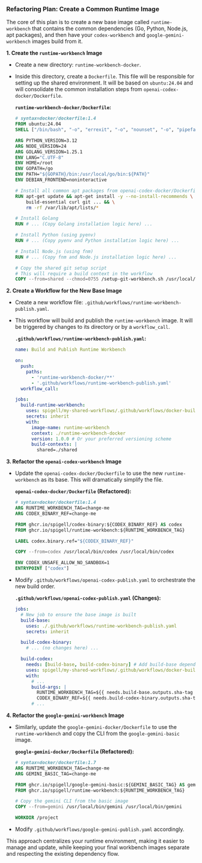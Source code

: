### Refactoring Plan: Create a Common Runtime Image

The core of this plan is to create a new base image called `runtime-workbench` that contains the common dependencies (Go, Python, Node.js, apt packages), and then have your `codex-workbench` and `google-gemini-workbench` images build from it.

**1. Create the `runtime-workbench` Image**

*   Create a new directory: `runtime-workbench-docker`.
*   Inside this directory, create a `Dockerfile`. This file will be responsible for setting up the shared environment. It will be based on `ubuntu:24.04` and will consolidate the common installation steps from `openai-codex-docker/Dockerfile`.

    **`runtime-workbench-docker/Dockerfile`:**
    ```dockerfile
    # syntax=docker/dockerfile:1.4
    FROM ubuntu:24.04
    SHELL ["/bin/bash", "-o", "errexit", "-o", "nounset", "-o", "pipefail", "-c"]

    ARG PYTHON_VERSION=3.12
    ARG NODE_VERSION=24
    ARG GOLANG_VERSION=1.25.1
    ENV LANG="C.UTF-8"
    ENV HOME=/root
    ENV GOPATH=/go
    ENV PATH="${GOPATH}/bin:/usr/local/go/bin:${PATH}"
    ENV DEBIAN_FRONTEND=noninteractive

    # Install all common apt packages from openai-codex-docker/Dockerfile
    RUN apt-get update && apt-get install -y --no-install-recommends \
        build-essential curl git ... && \
        rm -rf /var/lib/apt/lists/*

    # Install Golang
    RUN # ... (Copy Golang installation logic here) ...

    # Install Python (using pyenv)
    RUN # ... (Copy pyenv and Python installation logic here) ...

    # Install Node.js (using fnm)
    RUN # ... (Copy fnm and Node.js installation logic here) ...

    # Copy the shared git setup script
    # This will require a build context in the workflow
    COPY --from=shared --chmod=0755 /setup-git-workbench.sh /usr/local/bin/setup-git-workbench
    ```

**2. Create a Workflow for the New Base Image**

*   Create a new workflow file: `.github/workflows/runtime-workbench-publish.yaml`.
*   This workflow will build and publish the `runtime-workbench` image. It will be triggered by changes to its directory or by a `workflow_call`.

    **`.github/workflows/runtime-workbench-publish.yaml`:**
    ```yaml
    name: Build and Publish Runtime Workbench

    on:
      push:
        paths:
          - 'runtime-workbench-docker/**'
          - '.github/workflows/runtime-workbench-publish.yaml'
      workflow_call:

    jobs:
      build-runtime-workbench:
        uses: spigell/my-shared-workflows/.github/workflows/docker-build-release.yaml@main
        secrets: inherit
        with:
          image-name: runtime-workbench
          context: ./runtime-workbench-docker
          version: 1.0.0 # Or your preferred versioning scheme
          build-contexts: |
            shared=./shared
    ```

**3. Refactor the `openai-codex-workbench` Image**

*   Update the `openai-codex-docker/Dockerfile` to use the new `runtime-workbench` as its base. This will dramatically simplify the file.

    **`openai-codex-docker/Dockerfile` (Refactored):**
    ```dockerfile
    # syntax=docker/dockerfile:1.4
    ARG RUNTIME_WORKBENCH_TAG=change-me
    ARG CODEX_BINARY_REF=change-me

    FROM ghcr.io/spigell/codex-binary:${CODEX_BINARY_REF} AS codex
    FROM ghcr.io/spigell/runtime-workbench:${RUNTIME_WORKBENCH_TAG}

    LABEL codex.binary.ref="${CODEX_BINARY_REF}"

    COPY --from=codex /usr/local/bin/codex /usr/local/bin/codex

    ENV CODEX_UNSAFE_ALLOW_NO_SANDBOX=1
    ENTRYPOINT ["codex"]
    ```
*   Modify `.github/workflows/openai-codex-publish.yaml` to orchestrate the new build order.

    **`.github/workflows/openai-codex-publish.yaml` (Changes):**
    ```yaml
    jobs:
      # New job to ensure the base image is built
      build-base:
        uses: ./.github/workflows/runtime-workbench-publish.yaml
        secrets: inherit

      build-codex-binary:
        # ... (no changes here) ...

      build-codex:
        needs: [build-base, build-codex-binary] # Add build-base dependency
        uses: spigell/my-shared-workflows/.github/workflows/docker-build-release.yaml@main
        with:
          # ...
          build-args: |
            RUNTIME_WORKBENCH_TAG=${{ needs.build-base.outputs.sha-tag }}
            CODEX_BINARY_REF=${{ needs.build-codex-binary.outputs.sha-tag }}@${{ needs.build-codex-binary.outputs.digest }}
          # ...
    ```

**4. Refactor the `google-gemini-workbench` Image**

*   Similarly, update the `google-gemini-docker/Dockerfile` to use the `runtime-workbench` and copy the CLI from the `google-gemini-basic` image.

    **`google-gemini-docker/Dockerfile` (Refactored):**
    ```dockerfile
    # syntax=docker/dockerfile:1.7
    ARG RUNTIME_WORKBENCH_TAG=change-me
    ARG GEMINI_BASIC_TAG=change-me

    FROM ghcr.io/spigell/google-gemini-basic:${GEMINI_BASIC_TAG} AS gemini
    FROM ghcr.io/spigell/runtime-workbench:${RUNTIME_WORKBENCH_TAG}

    # Copy the gemini CLI from the basic image
    COPY --from=gemini /usr/local/bin/gemini /usr/local/bin/gemini

    WORKDIR /project
    ```
*   Modify `.github/workflows/google-gemini-publish.yaml` accordingly.

This approach centralizes your runtime environment, making it easier to manage and update, while keeping your final workbench images separate and respecting the existing dependency flow.
